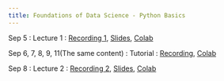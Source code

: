 ```yaml
---
title: Foundations of Data Science - Python Basics
---
```


Sep 5
: Lecture 1
  : [Recording 1](https://moodle.hku.hk/mod/lti/view.php?id=2690531), [Slides](https://docs.google.com/presentation/d/1kGbGecvAzBoFz48Kye1-xkOYkWcmirlgZTtZiSL_gVo/edit#slide=id.gf5583ae1f7_0_162), [Colab](https://colab.research.google.com/drive/1T1Fvoz0rBlPHiODxLzIQDA-8yOWSTd9D?usp=sharing)
 
 Sep 6, 7, 8, 9, 11(The same content)
: Tutorial
  : [Recording](https://moodle.hku.hk/mod/lti/view.php?id=2690531), [Colab](https://colab.research.google.com/drive/1vbSOdKfBqpFIlVIY0E9ipuat1cbOK1rv#scrollTo=MGVXIsk5OHLI)
  
 Sep 8
  : Lecture 2
  : [Recording 2](https://moodle.hku.hk/mod/lti/view.php?id=2690531), [Slides](https://docs.google.com/presentation/d/1LTbC5R7lDkbgBnjzntpOEOyBANcsy6p_lAO3MPke-D0/edit?resourcekey=0-uWNl-xuf-zGy_YRnPNnpFg#slide=id.gf5583ae1f7_0_162), [Colab](https://colab.research.google.com/drive/1f9IBv6qkS1BSYXfUgsiGMVjmkdyVBHOh?usp=sharing)
 
